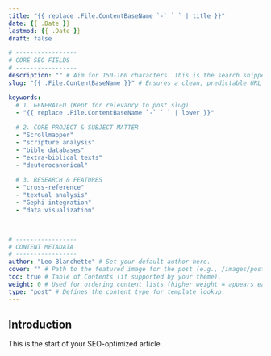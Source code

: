 ```yaml
---
title: "{{ replace .File.ContentBaseName `-` ` ` | title }}"
date: {{ .Date }}
lastmod: {{ .Date }} 
draft: false 

# -----------------
# CORE SEO FIELDS
# -----------------
description: "" # Aim for 150-160 characters. This is the search snippet.
slug: "{{ .File.ContentBaseName }}" # Ensures a clean, predictable URL path.

keywords: 
  # 1. GENERATED (Kept for relevancy to post slug)
  - "{{ replace .File.ContentBaseName `-` ` ` | lower }}" 
  
  # 2. CORE PROJECT & SUBJECT MATTER
  - "Scrollmapper"
  - "scripture analysis"
  - "bible databases"
  - "extra-biblical texts"
  - "deuterocanonical"
  
  # 3. RESEARCH & FEATURES
  - "cross-reference"
  - "textual analysis"
  - "Gephi integration"
  - "data visualization"


  
# -----------------
# CONTENT METADATA
# -----------------
author: "Leo Blanchette" # Set your default author here.
cover: "" # Path to the featured image for the post (e.g., /images/post-name/featured.jpg).
toc: true # Table of Contents (if supported by your theme).
weight: 0 # Used for ordering content lists (higher weight = appears earlier).
type: "post" # Defines the content type for template lookup.
---
```


## Introduction

This is the start of your SEO-optimized article.
